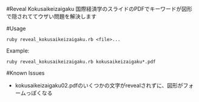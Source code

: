 #Reveal Kokusaikeizaigaku
国際経済学のスライドのPDFでキーワードが図形で隠されててウザい問題を解決します

#Usage

```
ruby reveal_kokusaikeizaigaku.rb <file>...
```

Example:

```
ruby reveal_kokusaikeizaigaku.rb kokusaikeizaigaku*.pdf
```

#Known Issues

- kokusaikeizaigaku02.pdfのいくつかの文字がrevealされずに、図形がフォームっぽくなる
